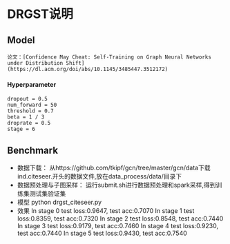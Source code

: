 # DRGST说明

## Model

```
论文：[Confidence May Cheat: Self-Training on Graph Neural Networks under Distribution Shift](https://dl.acm.org/doi/abs/10.1145/3485447.3512172)
```

#### Hyperparameter

```
dropout = 0.5
num_forward = 50
threshold = 0.7
beta = 1 / 3
droprate = 0.5
stage = 6
```

## Benchmark

* 数据下载：
    从https://github.com/tkipf/gcn/tree/master/gcn/data下载ind.citeseer.开头的数据文件,放在data_process/data/目录下
* 数据预处理与子图采样：
    运行submit.sh进行数据预处理和spark采样,得到训练集测试集验证集
* 模型
    python drgst_citeseer.py
* 效果
In stage 0
test loss:0.9647, test acc:0.7070
In stage 1
test loss:0.8359, test acc:0.7320
In stage 2
test loss:0.8548, test acc:0.7440
In stage 3
test loss:0.9179, test acc:0.7460
In stage 4
test loss:0.9230, test acc:0.7440
In stage 5
test loss:0.9430, test acc:0.7540
